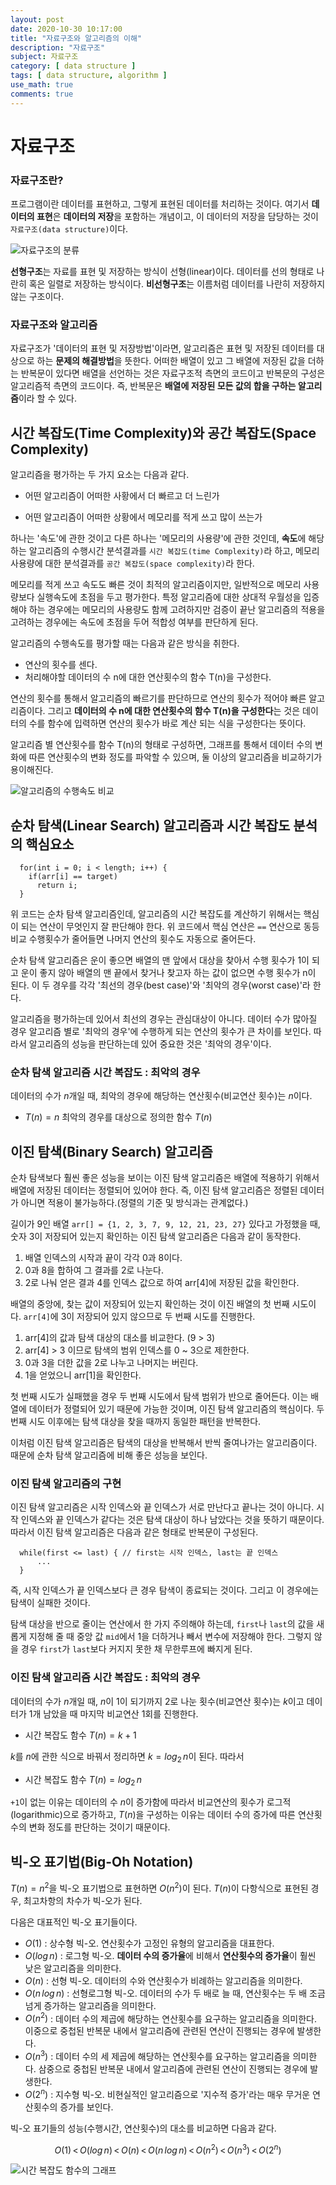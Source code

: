 ```yaml
---
layout: post
date: 2020-10-30 10:17:00
title: "자료구조와 알고리즘의 이해"
description: "자료구조"
subject: 자료구조
category: [ data structure ]
tags: [ data structure, algorithm ]
use_math: true
comments: true
---
```


# 자료구조

### 자료구조란?

프로그램이란 데이터를 표현하고, 그렇게 표현된 데이터를 처리하는 것이다. 여기서 <b>데이터의 표현</b>은 <b>데이터의 저장</b>을 포함하는 개념이고, 이 데이터의 저장을 담당하는 것이 `자료구조(data structure)`이다.

![자료구조의 분류](/assets/img/ds/분류.png)

<b>선형구조</b>는 자료를 표현 및 저장하는 방식이 선형(linear)이다. 데이터를 선의 형태로 나란히 혹은 일렬로 저장하는 방식이다. <b>비선형구조</b>는 이름처럼 데이터를 나란히 저장하지 않는 구조이다.

### 자료구조와 알고리즘

자료구조가 '데이터의 표현 및 저장방법'이라면, 알고리즘은 표현 및 저장된 데이터를 대상으로 하는 <b>문제의 해결방법</b>을 뜻한다. 어떠한 배열이 있고 그 배열에 저장된 값을 더하는 반복문이 있다면 배열을 선언하는 것은 자료구조적 측면의 코드이고 반복문의 구성은 알고리즘적 측면의 코드이다. 즉, 반복문은 <b>배열에 저장된 모든 값의 합을 구하는 알고리즘</b>이라 할 수 있다.

## 시간 복잡도(Time Complexity)와 공간 복잡도(Space Complexity)

알고리즘을 평가하는 두 가지 요소는 다음과 같다.

+ 어떤 알고리즘이 어떠한 사황에서 더 빠르고 더 느린가

+ 어떤 알고리즘이 어떠한 상황에서 메모리를 적게 쓰고 많이 쓰는가

하나는 '속도'에 관한 것이고 다른 하나는 '메모리의 사용량'에 관한 것인데, <b>속도</b>에 해당하는 알고리즘의 수행시간 분석결과를 `시간 복잡도(time Complexity)`라 하고, 메모리 사용량에 대한 분석결과를 `공간 복잡도(space complexity)`라 한다.

메모리를 적게 쓰고 속도도 빠른 것이 최적의 알고리즘이지만, 일반적으로 메모리 사용량보다 실행속도에 초점을 두고 평가한다. 특정 알고리즘에 대한 상대적 우월성을 입증해야 하는 경우에는 메모리의 사용량도 함께 고려하지만 검증이 끝난 알고리즘의 적용을 고려하는 경우에는 속도에 초점을 두어 적합성 여부를 판단하게 된다.

알고리즘의 수행속도를 평가할 때는 다음과 같은 방식을 취한다.

+ 연산의 횟수를 센다.
+ 처리해야할 데이터의 수 n에 대한 연산횟수의 함수 T(n)을 구성한다.

연산의 횟수를 통해서 알고리즘의 빠르기를 판단하므로 연산의 횟수가 적어야 빠른 알고리즘이다. 그리고 <b>데이터의 수 n에 대한 연산횟수의 함수 T(n)을 구성한다</b>는 것은 데이터의 수를 함수에 입력하면 연산의 횟수가 바로 계산 되는 식을 구성한다는 뜻이다.

알고리즘 별 연산횟수를 함수 T(n)의 형태로 구성하면, 그래프를 통해서 데이터 수의 변화에 따른 연산횟수의 변화 정도를 파악할 수 있으며, 둘 이상의 알고리즘을 비교하기가 용이해진다.

![알고리즘의 수행속도 비교](/assets/img/ds/수행속도비교.png)

## 순차 탐색(Linear Search) 알고리즘과 시간 복잡도 분석의 핵심요소

```
  for(int i = 0; i < length; i++) {
    if(arr[i] == target)
      return i;
  }
```

위 코드는 순차 탐색 알고리즘인데, 알고리즘의 시간 복잡도를 계산하기 위해서는 핵심이 되는 연산이 무엇인지 잘 판단해야 한다. 위 코드에서 핵심 연산은 `==` 연산으로 동등비교 수행횟수가 줄어들면 나머지 연산의 횟수도 자동으로 줄어든다.

순차 탐색 알고리즘은 운이 좋으면 배열의 맨 앞에서 대상을 찾아서 수행 횟수가 1이 되고 운이 좋지 않아 배열의 맨 끝에서 찾거나 찾고자 하는 값이 없으면 수행 횟수가 n이 된다. 이 두 경우를 각각 '최선의 경우(best case)'와 '최악의 경우(worst case)'라 한다.

알고리즘을 평가하는데 있어서 최선의 경우는 관심대상이 아니다. 데이터 수가 많아질 경우 알고리즘 별로 '최악의 경우'에 수행하게 되는 연산의 횟수가 큰 차이를 보인다. 따라서 알고리즘의 성능을 판단하는데 있어 중요한 것은 '최악의 경우'이다.

### 순차 탐색 알고리즘 시간 복잡도 : 최악의 경우

데이터의 수가 $n$개일 때, 최악의 경우에 해당하는 연산횟수(비교연산 횟수)는 $n$이다.

+ $T(n) = n$    최악의 경우를 대상으로 정의한 함수 $T(n)$

## 이진 탐색(Binary Search) 알고리즘

순차 탐색보다 훨씬 좋은 성능을 보이는 이진 탐색 알고리즘은 배열에 적용하기 위해서 배열에 저장된 데이터는 정렬되어 있어야 한다. 즉, 이진 탐색 알고리즘은 정렬된 데이터가 아니면 적용이 불가능하다.(정렬의 기준 및 방식과는 관계없다.)

길이가 9인 배열 `arr[] = {1, 2, 3, 7, 9, 12, 21, 23, 27}` 있다고 가정했을 때, 숫자 3이 저장되어 있는지 확인하는 이진 탐색 알고리즘은 다음과 같이 동작한다.

1. 배열 인덱스의 시작과 끝이 각각 0과 8이다.
2. 0과 8을 합하여 그 결과를 2로 나눈다.
3. 2로 나눠 얻은 결과 4를 인덱스 값으로 하여 arr[4]에 저장된 값을 확인한다.

배열의 중앙에, 찾는 값이 저장되어 있는지 확인하는 것이 이진 배열의 첫 번째 시도이다. `arr[4]`에 3이 저장되어 있지 않으므로 두 번째 시도를 진행한다.

1. arr[4]의 값과 탐색 대상의 대소를 비교한다. (9 > 3)
2. arr[4] > 3 이므로 탐색의 범위 인덱스를 0 ~ 3으로 제한한다.
3. 0과 3을 더한 값을 2로 나누고 나머지는 버린다.
4. 1을 얻었으니 arr[1]을 확인한다.

첫 번째 시도가 실패했을 경우 두 번째 시도에서 탐색 범위가 반으로 줄어든다. 이는 배열에 데이터가 정렬되어 있기 때문에 가능한 것이며, 이진 탐색 알고리즘의 핵심이다. 두 번째 시도 이후에는 탐색 대상을 찾을 때까지 동일한 패턴을 반복한다.

이처럼 이진 탐색 알고리즘은 탐색의 대상을 반복해서 반씩 줄여나가는 알고리즘이다. 때문에 순차 탐색 알고리즘에 비해 좋은 성능을 보인다.

### 이진 탐색 알고리즘의 구현

이진 탐색 알고리즘은 시작 인덱스와 끝 인덱스가 서로 만난다고 끝나는 것이 아니다. 시작 인덱스와 끝 인덱스가 같다는 것은 탐색 대상이 하나 남았다는 것을 뜻하기 때문이다. 따라서 이진 탐색 알고리즘은 다음과 같은 형태로 반복문이 구성된다.

```
  while(first <= last) { // first는 시작 인덱스, last는 끝 인덱스
      ...
  }
```

즉, 시작 인덱스가 끝 인덱스보다 큰 경우 탐색이 종료되는 것이다. 그리고 이 경우에는 탐색이 실패한 것이다.

탐색 대상을 반으로 줄이는 연산에서 한 가지 주의해야 하는데, `first`나 `last`의 값을 새롭게 지정해 줄 때 중앙 값 `mid`에서 1을 더하거나 빼서 변수에 저장해야 한다. 그렇지 않을 경우 `first`가 `last`보다 커지지 못한 채 무한루프에 빠지게 된다.

### 이진 탐색 알고리즘 시간 복잡도 : 최악의 경우

데이터의 수가 $n$개일 때, $n$이 1이 되기까지 2로 나눈 횟수(비교연산 횟수)는 $k$이고 데이터가 1개 남았을 때 마지막 비교연산 1회를 진행한다.

+ 시간 복잡도 함수 $T(n) = k + 1$

$k$를 $n$에 관한 식으로 바꿔서 정리하면 $k = log_{2}\,n$이 된다. 따라서

+ 시간 복잡도 함수 $T(n) = log_{2}\,n$

`+1`이 없는 이유는 데이터의 수 $n$이 증가함에 따라서 비교연산의 횟수가 로그적(logarithmic)으로 증가하고, $T(n)$을 구성하는 이유는 데이터 수의 증가에 따른 연산횟수의 변화 정도를 판단하는 것이기 때문이다.

## 빅-오 표기법(Big-Oh Notation)

$T(n) = n^2$을 빅-오 표기법으로 표현하면 $O(n^2)$이 된다. $T(n)$이 다항식으로 표현된 경우, 최고차항의 차수가 빅-오가 된다.

다음은 대표적인 빅-오 표기들이다.

+ $O(1)$ : 상수형 빅-오. 연산횟수가 고정인 유형의 알고리즘을 대표한다.
+ $O(log\,n)$ : 로그형 빅-오. <b>데이터 수의 증가율</b>에 비해서 <b>연산횟수의 증가율</b>이 훨씬 낮은 알고리즘을 의미한다.
+ $O(n)$ : 선형 빅-오. 데이터의 수와 연산횟수가 비례하는 알고리즘을 의미한다.
+ $O(n\,log\,n)$ : 선형로그형 빅-오. 데이터의 수가 두 배로 늘 때, 연산횟수는 두 배 조금 넘게 증가하는 알고리즘을 의미한다.
+ $O(n^2)$ : 데이터 수의 제곱에 해당하는 연산횟수를 요구하는 알고리즘을 의미한다. 이중으로 중첩된 반복문 내에서 알고리즘에 관련된 연산이 진행되는 경우에 발생한다.
+ $O(n^3)$ : 데이터 수의 세 제곱에 해당하는 연산횟수를 요구하는 알고리즘을 의미한다. 삼중으로 중첩된 반복문 내에서 알고리즘에 관련된 연산이 진행되는 경우에 발생한다.
+ $O(2^n)$ : 지수형 빅-오. 비현실적인 알고리즘으로 '지수적 증가'라는 매우 무거운 연산횟수의 증가를 보인다.

빅-오 표기들의 성능(수행시간, 연산횟수)의 대소를 비교하면 다음과 같다.

$$ O(1)\,<\,O(log\,n)\,<\,O(n)\,<\,O(n\,log\,n)\,<\,O(n^2)\,<\,O(n^3)\,<\,O(2^n)$$

![시간 복잡도 함수의 그래프](/assets/img/ds/시간복잡도함수의그래프.png)
